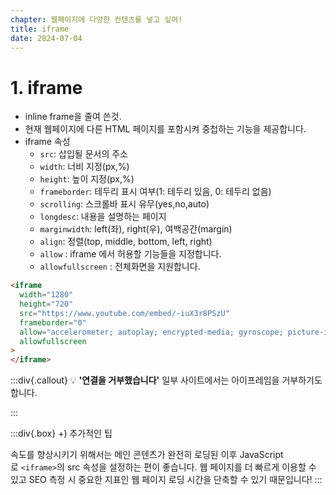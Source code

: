 ```yaml
---
chapter: 웹페이지에 다양한 컨텐츠를 넣고 싶어!
title: iframe
date: 2024-07-04
---
```


# 1. iframe

- inline frame을 줄여 쓴것.
- 현재 웹페이지에 다른 HTML 페이지를 포함시켜 중첩하는 기능을 제공합니다.
- iframe 속성
  - `src`: 삽입될 문서의 주소
  - `width`: 너비 지정(px,%)
  - `height`: 높이 지정(px,%)
  - `frameborder`: 테두리 표시 여부(1: 테두리 있음, 0: 테두리 없음)
  - `scrolling`: 스크롤바 표시 유무(yes,no,auto)
  - `longdesc`: 내용을 설명하는 페이지
  - `marginwidth`: left(좌), right(우), 여백공간(margin)
  - `align`: 정렬(top, middle, bottom, left, right)
  - `allow` : iframe 에서 허용할 기능들을 지정합니다.
  - `allowfullscreen` : 전체화면을 지원합니다.

```html
<iframe
  width="1280"
  height="720"
  src="https://www.youtube.com/embed/-iuX3r8PSzU"
  frameborder="0"
  allow="accelerometer; autoplay; encrypted-media; gyroscope; picture-in-picture"
  allowfullscreen
>
</iframe>
```

:::div{.callout}
💡 **'연결을 거부했습니다'**
일부 사이트에서는 아이프레임을 거부하기도 합니다.

:::

:::div{.box}
+) 추가적인 팁

속도를 향상시키기 위해서는 메인 콘텐츠가 완전히 로딩된 이후 JavaScript로 `<iframe>`의 src 속성을 설정하는 편이 좋습니다. 웹 페이지를 더 빠르게 이용할 수 있고 SEO 측정 시 중요한 지표인 웹 페이지 로딩 시간을 단축할 수 있기 때문입니다!
:::
